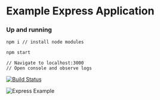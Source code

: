 # Example Express Application

### Up and running
```
npm i // install node modules

npm start

// Navigate to localhost:3000
// Open console and observe logs
```

[![Build Status](https://travis-ci.org/shapeshed/express_example.png?branch=master)](https://travis-ci.org/shapeshed/express_example)

![Express Example][2]


[1]: http://shapeshed.com/creating-a-basic-site-with-node-and-express/
[2]: http://shapeshed.com/images/articles/express_example.jpg
[4]: http://expressjs.com/
[5]: http://shapeshed.com/continuously-deploy-node-apps-with-github-travis-and-heroku/
[6]: http://express-tutorial.herokuapp.com/
